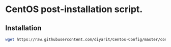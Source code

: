 # CentOS post-installation script.

## Installation

```bash
wget https://raw.githubusercontent.com/diyarit/Centos-Config/master/configure_centos.sh && bash configure_centos.sh
```

